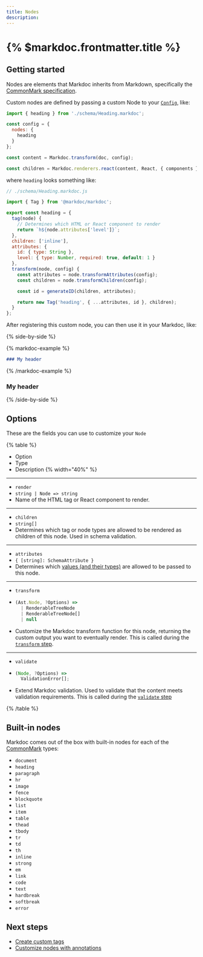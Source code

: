 ```yaml
---
title: Nodes
description:
---
```


# {% $markdoc.frontmatter.title %}

## Getting started

Nodes are elements that Markdoc inherits from Markdown, specifically the [CommonMark specification](https://commonmark.org/).

Custom nodes are defined by passing a custom Node to your [`Config`](/docs/syntax#config), like:

```js
import { heading } from './schema/Heading.markdoc';

const config = {
  nodes: {
    heading
  }
};

const content = Markdoc.transform(doc, config);

const children = Markdoc.renderers.react(content, React, { components });
```

where `heading` looks something like:

```js
// ./schema/Heading.markdoc.js

import { Tag } from '@markdoc/markdoc';

export const heading = {
  tag(node) {
    // Determines which HTML or React component to render
    return `h${node.attributes['level']}`;
  },
  children: ['inline'],
  attributes: {
    id: { type: String },
    level: { type: Number, required: true, default: 1 }
  },
  transform(node, config) {
    const attributes = node.transformAttributes(config);
    const children = node.transformChildren(config);

    const id = generateID(children, attributes);

    return new Tag('heading', { ...attributes, id }, children);
  }
};
```

After registering this custom node, you can then use it in your Markdoc, like:

{% side-by-side %}

{% markdoc-example %}

```md
### My header
```

{% /markdoc-example %}

### My header

{% /side-by-side %}

## Options

These are the fields you can use to customize your `Node`

{% table %}

- Option
- Type
- Description {% width="40%" %}

---

- `render`
- `string | Node => string`
- Name of the HTML tag or React component to render.

---

- `children`
- `string[]`
- Determines which tag or node types are allowed to be rendered as children of this node. Used in schema validation.

---

- `attributes`
- `{ [string]: SchemaAttribute }`
- Determines which [values (and their types)](/docs/attributes) are allowed to be passed to this node.

---

- `transform`
- ```js
  (Ast.Node, ?Options) =>
    | RenderableTreeNode
    | RenderableTreeNode[]
    | null
  ```
- Customize the Markdoc transform function for this node, returning the custom output you want to eventually render. This is called during the [`transform` step](/docs/render#transform).

---

- `validate`
- ```js
  (Node, ?Options) =>
    ValidationError[];
  ```
- Extend Markdoc validation. Used to validate that the content meets validation requirements. This is called during the [`validate` step](/docs/render#validate)

{% /table %}

## Built-in nodes

Markdoc comes out of the box with built-in nodes for each of the [CommonMark](https://commonmark.org/) types:

- `document`
- `heading`
- `paragraph`
- `hr`
- `image`
- `fence`
- `blockquote`
- `list`
- `item`
- `table`
- `thead`
- `tbody`
- `tr`
- `td`
- `th`
- `inline`
- `strong`
- `em`
- `link`
- `code`
- `text`
- `hardbreak`
- `softbreak`
- `error`

## Next steps

- [Create custom tags](/docs/tags)
- [Customize nodes with annotations](/docs/syntax#annotations)
